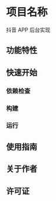 
# 项目名称

抖音 APP 后台实现

## 功能特性

<!-- 描述该项目的核心功能点 -->

## 快速开始

### 依赖检查

<!-- 描述该项目的依赖，比如依赖的包、工具或者其他任何依赖项 -->

### 构建

<!-- 描述如何构建该项目 -->

### 运行

<!-- 描述如何运行该项目 -->

## 使用指南

<!-- 描述如何使用该项目 -->


## 关于作者

<!-- 这里写上项目作者 -->


## 许可证

<!-- 这里链接上该项目的开源许可证 -->
